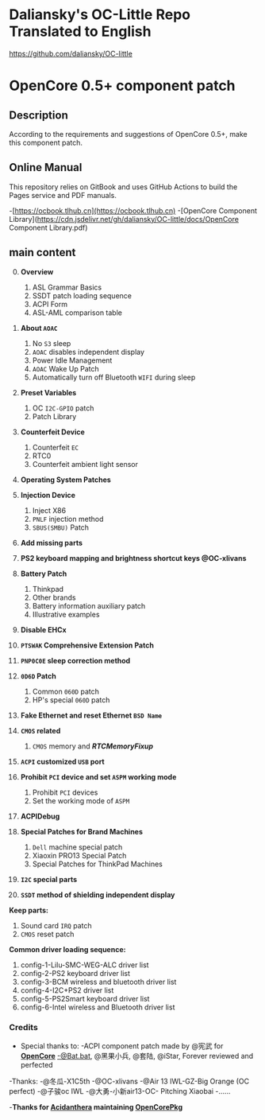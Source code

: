 # Daliansky's OC-Little Repo Translated to English

https://github.com/daliansky/OC-little

# OpenCore 0.5+ component patch

## Description

According to the requirements and suggestions of OpenCore 0.5+, make this component patch.

## Online Manual

This repository relies on GitBook and uses GitHub Actions to build the Pages service and PDF manuals.

-[https://ocbook.tlhub.cn](https://ocbook.tlhub.cn)
-[OpenCore Component Library](https://cdn.jsdelivr.net/gh/daliansky/OC-little/docs/OpenCore Component Library.pdf)

## main content

0. **Overview**

   1. ASL Grammar Basics
   2. SSDT patch loading sequence
   3. ACPI Form
   4. ASL-AML comparison table

1. **About `AOAC`**

   1. No `S3` sleep
   2. `AOAC` disables independent display
   3. Power Idle Management
   4. `AOAC` Wake Up Patch
   5. Automatically turn off Bluetooth `WIFI` during sleep

2. **Preset Variables**

   1. OC `I2C-GPIO` patch
   2. Patch Library

3. **Counterfeit Device**

   1. Counterfeit `EC`
   2. RTC0
   3. Counterfeit ambient light sensor

4. **Operating System Patches**

5. **Injection Device**

   1. Inject X86
   2. `PNLF` injection method
   3. `SBUS(SMBU)` Patch

6. **Add missing parts**

7. **PS2 keyboard mapping and brightness shortcut keys @OC-xlivans**

8. **Battery Patch**

   1. Thinkpad
   2. Other brands
   3. Battery information auxiliary patch
   4. Illustrative examples

9. **Disable EHCx**

10. **`PTSWAK` Comprehensive Extension Patch**

11. **`PNP0C0E` sleep correction method**

12. **`0D6D` Patch**

    1. Common `060D` patch
    2. HP's special `060D` patch

13. **Fake Ethernet and reset Ethernet `BSD Name`**

14. **`CMOS` related**

    1. `CMOS` memory and ***RTCMemoryFixup***

15. **`ACPI` customized `USB` port**

16. **Prohibit `PCI` device and set `ASPM` working mode**
    1. Prohibit `PCI` devices
    2. Set the working mode of `ASPM`

17. **ACPIDebug**

18. **Special Patches for Brand Machines**

    1. `Dell` machine special patch
    2. Xiaoxin PRO13 Special Patch
    3. Special Patches for ThinkPad Machines

19. **`I2C` special parts**

20. **`SSDT` method of shielding independent display**

**Keep parts:**

   1. Sound card `IRQ` patch
   2. `CMOS` reset patch

**Common driver loading sequence:**

   1. config-1-Lilu-SMC-WEG-ALC driver list
   2. config-2-PS2 keyboard driver list
   3. config-3-BCM wireless and bluetooth driver list
   4. config-4-I2C+PS2 driver list
   5. config-5-PS2Smart keyboard driver list
   6. config-6-Intel wireless and Bluetooth driver list

### Credits

- Special thanks to:
  -ACPI component patch made by @宪武 for **[OpenCore](https://github.com/acidanthera/OpenCorePkg)**
  -@Bat.bat, @黑果小兵, @套陆, @iStar, Forever reviewed and perfected

-Thanks:
  -@冬瓜-X1C5th
  -@OC-xlivans
  -@Air 13 IWL-GZ-Big Orange (OC perfect)
  -@子骏oc IWL
  -@大勇-小新air13-OC- Pitching Xiaobai
  -......

-**Thanks for [Acidanthera](https://github.com/acidanthera) maintaining [OpenCorePkg](https://github.com/acidanthera/OpenCorePkg)**
